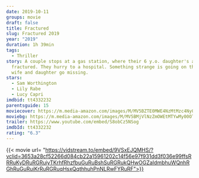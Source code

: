 ```yaml
---
date: 2019-10-11
groups: movie
draft: false
title: Fractured
slug: Fractured 2019
year: "2019"
duration: 1h 39min
tags:
  - Thriller
story: A couple stops at a gas station, where their 6 y.o. daughter's arm is
  fractured. They hurry to a hospital. Something strange is going on there. The
  wife and daughter go missing.
stars:
  - Sam Worthington
  - Lily Rabe
  - Lucy Capri
imdbid: tt4332232
parentsguide: 15
moviecover: https://m.media-amazon.com/images/M/MV5BZTE0MWE4NzMtMzc4Ny00NWE4LTg2OTQtZmIyNDdhZjdiZmJhXkEyXkFqcGdeQXVyMzY0MTE3NzU@._V1_FMjpg_UX1124_.jpg
moviebg: https://m.media-amazon.com/images/M/MV5BMjVlNzZmOWEtMTYwMy00OTkwLWEyNTktYmVkMTA4YjdiNmZiXkEyXkFqcGdeQXVyOTc5MDI5NjE@._V1_FMjpg_UX1280_.jpg
trailer: https://www.youtube.com/embed/S8obCz5NSog
imdbId: tt4332232
rating: "6.3"
---
```


{{< movie url= "https://vidstream.to/embed/9VSxEJQMHS/?vclid=3653a28cf52266d084cb22a15961202c14f56e97f931dd3f036e99ffsRRRuKyDRuRGRuiyTKrhfRhzfbuGuRuBshSuRGRukQHwOGZaIdmbhuWQnhRGhRuGuRuiKrRuRGRuqHsxQqthhuhPnNLRwFYRuRF">}}
